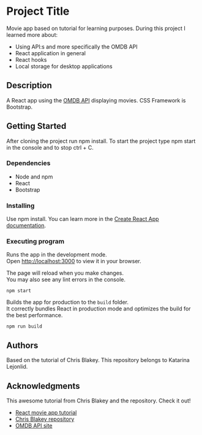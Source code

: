 # Project Title

Movie app based on tutorial for learning purposes. During this project I learned more about:
* Using API:s and more specifically the OMDB API
* React application in general
* React hooks
* Local storage for desktop applications

## Description

A React app using the [OMDB API](https://www.omdbapi.com/) displaying movies. CSS Framework is Bootstrap.

## Getting Started

After cloning the project run npm install. To start the project type npm start in the console and to stop ctrl + C.

### Dependencies

* Node and npm
* React
* Bootstrap

### Installing

Use npm install. You can learn more in the
[Create React App documentation](https://facebook.github.io/create-react-app/docs/getting-started).

### Executing program

Runs the app in the development mode.\
Open [http://localhost:3000](http://localhost:3000) to view it in your browser.

The page will reload when you make changes.\
You may also see any lint errors in the console.
```
npm start
```

Builds the app for production to the `build` folder.\
It correctly bundles React in production mode and optimizes the build for the best performance.
```
npm run build
```

## Authors

Based on the tutorial of Chris Blakey.
This repository belongs to Katarina Lejonlid.

## Acknowledgments

This awesome tutorial from Chris Blakey and the repository. Check it out!
* [React movie app tutorial](https://www.freecodecamp.org/news/react-movie-app-tutorial/)
* [Chris Blakey repository](https://github.com/chrisblakely01/react-movie-app/blob/main/src/components/MovieList.js)
* [OMDB API site](https://www.omdbapi.com/)
